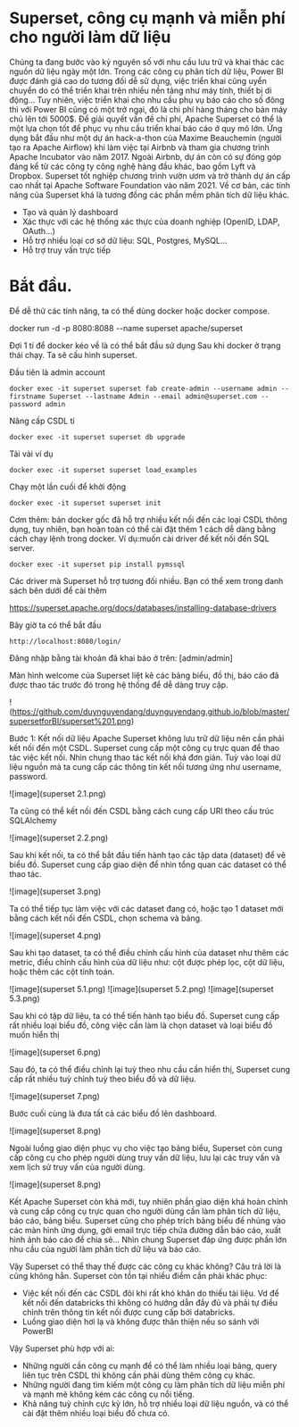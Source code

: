 # Superset, công cụ mạnh và miễn phí cho người làm dữ liệu

Chúng ta đang bước vào kỷ nguyên số với nhu cầu lưu trữ và khai thác các nguồn dữ liệu ngày một lớn. Trong các công cụ phân tích dữ liệu, Power BI được đánh giá cao do tương đối dễ sử dụng, việc triển khai cũng uyển chuyển do có thể triển khai trên nhiều nền tảng như máy tính, thiết bị di động... 
Tuy nhiên, việc triển khai cho nhu cầu phụ vụ báo cáo cho số đông thì với Power BI cũng có một trở ngại, đó là chi phí hàng tháng cho bản máy chủ lên tới 5000$.
Để giải quyết vấn đề chi phí, Apache Superset có thể là một lựa chọn tốt để phục vụ nhu cầu triển khai báo cáo ở quy mô lớn. Ứng dụng bắt đầu như một dự án hack-a-thon của Maxime Beauchemin (người tạo ra Apache Airflow) khi làm việc tại Airbnb và tham gia chương trình Apache Incubator vào năm 2017. 
Ngoài Airbnb, dự án còn có sự đóng góp đáng kể từ các công ty công nghệ hàng đầu khác, bao gồm Lyft và Dropbox. Superset tốt nghiệp chương trình vườn ươm và trở thành dự án cấp cao nhất tại Apache Software Foundation vào năm 2021.
Về cơ bản, các tính năng của Superset khá là tương đồng các phần mềm phân tích dữ liệu khác.
- Tạo và quản lý dashboard
- Xác thực với các hệ thống xác thực của doanh nghiệp (OpenID, LDAP, OAuth...)
- Hỗ trợ nhiều loại cơ sở dữ liệu: SQL, Postgres, MySQL...
- Hỗ trợ truy vấn trực tiếp

# Bắt đầu.

Để dễ thử các tính năng, ta có thể dùng docker hoặc docker compose.

docker run -d -p 8080:8088 --name superset apache/superset

Đợi 1 tí để docker kéo về là có thể bắt đầu sử dụng
Sau khi docker ở trạng thái chạy. Ta sẽ cấu hình superset.

Đầu tiên là admin account

``` 
docker exec -it superset superset fab create-admin --username admin --firstname Superset --lastname Admin --email admin@superset.com --password admin
```

Nâng cấp CSDL tí

```
docker exec -it superset superset db upgrade
```

Tải vài ví dụ

```
docker exec -it superset superset load_examples
```

Chạy một lần cuối để khởi động

```
docker exec -it superset superset init
```

Cơm thêm: bản docker gốc đã hỗ trợ nhiều kết nối đến các loại CSDL thông dụng, tuy nhiên, bạn hoàn toàn có thể cài đặt thêm 1 cách dễ dàng bằng cách chạy lệnh trong docker. Ví dụ:muốn cài driver để kết nối đến SQL server.

```
docker exec -it superset pip install pymssql
```

Các driver mà Superset hỗ trợ tương đối nhiều. Bạn có thể xem trong danh sách bên dưới để cài thêm

https://superset.apache.org/docs/databases/installing-database-drivers

Bây giờ ta có thể bắt đầu

```
http://localhost:8080/login/ 
```

Đăng nhập bằng tài khoản đã khai báo ở trên: [admin/admin]

Màn hình welcome của Superset liệt kê các bảng biểu, đồ thị, báo cáo đã được thao tác trước đó trong hệ thống để dễ dàng truy cập.

!(https://github.com/duynguyendang/duynguyendang.github.io/blob/master/supersetforBI/superset%201.png)

Bước 1: Kết nối dữ liệu
Apache Superset không lưu trữ dữ liệu nên cần phải kết nối đến một CSDL. Superset cung cấp một công cụ trực quan để thao tác việc kết nối. Nhìn chung thao tác kết nối khá đơn giản. Tuỳ vào loại dữ liệu nguồn mà ta cung cấp các thông tin kết nối tương ứng như username, password.

![image](superset 2.1.png)

Ta cũng có thể kết nối đến CSDL bằng cách cung cấp URI theo cấu trúc SQLAlchemy

![image](superset 2.2.png)

Sau khi kết nối, ta có thể bắt đầu tiến hành tạo các tập data (dataset) để vẽ biểu đồ.
Superset cung cấp giao diện để nhìn tổng quan các dataset có thể thao tác.

![image](superset 3.png)

Ta có thể tiếp tục làm việc với các dataset đang có, hoặc tạo 1 dataset mới bằng cách kết nối đến CSDL, chọn schema và bảng.

![image](superset 4.png)

Sau khi tạo dataset, ta có thể điều chỉnh cấu hình của dataset như thêm các metric, điều chỉnh cấu hình của dữ liệu như: cột được phép lọc, cột dữ liệu, hoặc thêm các cột tính toán.

![image](superset 5.1.png)
![image](superset 5.2.png)
![image](superset 5.3.png)

Sau khi có tập dữ liệu, ta có thể tiến hành tạo biểu đồ.
Superset cung cấp rất nhiều loại biểu đồ, công việc cần làm là chọn dataset và loại biểu đồ muốn hiển thị

![image](superset 6.png)

Sau đó, ta có thể điều chỉnh lại tuỳ theo nhu cầu cần hiển thị, Superset cung cấp rất nhiều tuỳ chỉnh tuỳ theo biểu đồ và dữ liệu.

![image](superset 7.png)

Bước cuối cùng là đưa tất cả các biểu đồ lên dashboard.

![image](superset 8.png)

Ngoài luồng giao diện phục vụ cho việc tạo bảng biểu, Superset còn cung cấp công cụ cho phép người dùng truy vấn dữ liệu, lưu lại các truy vấn và xem lịch sử truy vấn của người dùng.

![image](superset 8.png)

Kết
Apache Superset còn khá mới, tuy nhiên phần giao diện khá hoàn chỉnh và cung cấp công cụ trực quan cho người dùng cần làm phân tích dữ liệu, báo cáo, bảng biểu. Superset cũng cho phép trích bảng biểu để nhúng vào các màn hình ứng dụng, gởi email trực tiếp chứa đường dẫn báo cáo, xuất hình ảnh báo cáo để chia sẻ... Nhìn chung Superset đáp ứng được phần lớn nhu cầu của người làm phân tích dữ liệu và báo cáo.

Vậy Superset có thể thay thế được các công cụ khác không? 
Câu trả lời là cũng không hẳn. Superset còn tồn tại nhiều điểm cần phải khác phục:
- Việc kết nối đến các CSDL đôi khi rất khó khăn do thiếu tài liệu. Vd để kết nối đến databricks thì không có hướng dẫn đầy đủ và phải tự điều chỉnh trên thông tin kết nối được cung cấp bởi databricks.
- Luồng giao diện hơi lạ và không được thân thiện nếu so sánh với PowerBI

Vậy Superset phù hợp với ai:
- Những người cần công cụ mạnh để có thể làm nhiều loại bảng, query liên tục trên CSDL thì không cần phải dùng thêm công cụ khác.
- Những người đang tìm kiếm một công cụ làm phân tích dữ liệu miễn phí và mạnh mẽ không kém các công cụ nổi tiếng.
- Khả năng tuỳ chỉnh cực kỳ lớn, hỗ trợ nhiều loại dữ liệu nguồn, và có thể cài đặt thêm nhiều loại biểu đồ chưa có.